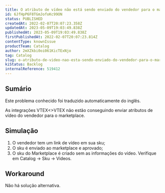 ```yaml
---
title: O atributo de vídeo não está sendo enviado do vendedor para o marketplace
id: 6JfHpP6F8TGmJofoKc99ON
status: PUBLISHED
createdAt: 2022-02-07T20:07:23.358Z
updatedAt: 2023-05-09T19:03:49.838Z
publishedAt: 2023-05-09T19:03:49.838Z
firstPublishedAt: 2022-02-07T20:07:23.814Z
contentType: knownIssue
productTeam: Catalog
author: 2mXZkbi0oi061KicTExNjo
tag: Catalog
slug: o-atributo-de-video-nao-esta-sendo-enviado-do-vendedor-para-o-marketplace
kiStatus: Backlog
internalReference: 519412
---
```


## Sumário

<div class="alert alert-info">
  <p>Este problema conhecido foi traduzido automaticamente do inglês.</p>
</div>


As integrações VTEX<>VTEX não estão conseguindo enviar atributos de vídeo do vendedor para o marketplace.


## Simulação


1. O vendedor tem um link de vídeo em sua sku;
2. O sku é enviado ao marketplace e aprovado;
3. O sku do Marketplace é criado sem as informações do vídeo. Verifique em Catalog -> Sku -> Videos.



## Workaround


Não há solução alternativa.





